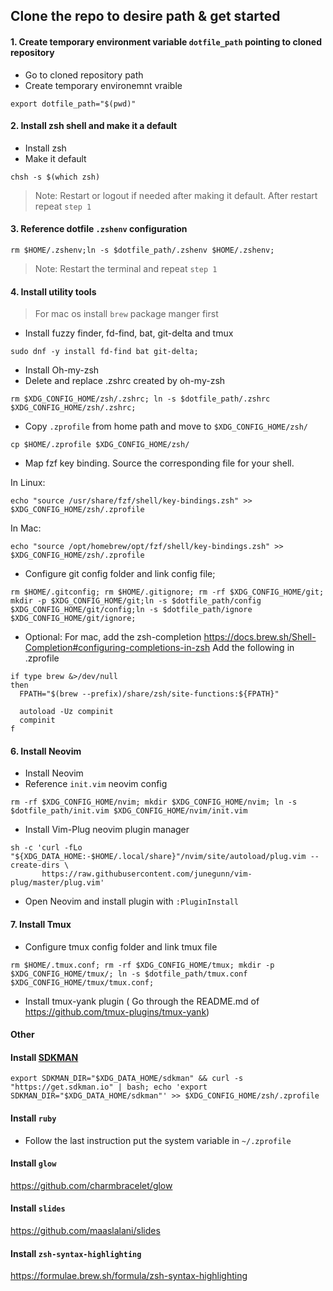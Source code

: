 
## Clone the repo to desire path & get started

#### 1. Create temporary environment variable `dotfile_path` pointing to cloned repository

- Go to cloned repository path 
- Create temporary environemnt vraible
```
export dotfile_path="$(pwd)"
```

#### 2. Install zsh shell and make it a default
- Install zsh
- Make it default
```
chsh -s $(which zsh)
```

> Note: Restart or logout if needed after making it default. After restart repeat `step 1`

#### 3. Reference dotfile `.zshenv` configuration 

```
rm $HOME/.zshenv;ln -s $dotfile_path/.zshenv $HOME/.zshenv;
```
> Note: Restart the terminal and repeat `step 1`

#### 4. Install utility tools 
> For mac os install `brew` package manger first

- Install fuzzy finder, fd-find, bat, git-delta and tmux 
```
sudo dnf -y install fd-find bat git-delta; 
```
- Install Oh-my-zsh
- Delete and replace .zshrc created by oh-my-zsh 
```
rm $XDG_CONFIG_HOME/zsh/.zshrc; ln -s $dotfile_path/.zshrc $XDG_CONFIG_HOME/zsh/.zshrc;
```
- Copy `.zprofile` from home path and move to `$XDG_CONFIG_HOME/zsh/`
```
cp $HOME/.zprofile $XDG_CONFIG_HOME/zsh/
```
- Map fzf key binding. Source the corresponding file for your shell. 

 In Linux:
```
echo "source /usr/share/fzf/shell/key-bindings.zsh" >> $XDG_CONFIG_HOME/zsh/.zprofile
```
  In Mac:
```
echo "source /opt/homebrew/opt/fzf/shell/key-bindings.zsh" >> $XDG_CONFIG_HOME/zsh/.zprofile
```

- Configure git config folder and link config file;
```
rm $HOME/.gitconfig; rm $HOME/.gitignore; rm -rf $XDG_CONFIG_HOME/git; mkdir -p $XDG_CONFIG_HOME/git;ln -s $dotfile_path/config $XDG_CONFIG_HOME/git/config;ln -s $dotfile_path/ignore $XDG_CONFIG_HOME/git/ignore;
```

- Optional: For mac, add the zsh-completion
https://docs.brew.sh/Shell-Completion#configuring-completions-in-zsh
Add the following in .zprofile
```
if type brew &>/dev/null
then
  FPATH="$(brew --prefix)/share/zsh/site-functions:${FPATH}"

  autoload -Uz compinit
  compinit
f
```

#### 6. Install Neovim 
- Install Neovim
- Reference `init.vim` neovim config
```
rm -rf $XDG_CONFIG_HOME/nvim; mkdir $XDG_CONFIG_HOME/nvim; ln -s $dotfile_path/init.vim $XDG_CONFIG_HOME/nvim/init.vim
```
- Install Vim-Plug neovim plugin manager
```
sh -c 'curl -fLo "${XDG_DATA_HOME:-$HOME/.local/share}"/nvim/site/autoload/plug.vim --create-dirs \
       https://raw.githubusercontent.com/junegunn/vim-plug/master/plug.vim'
```
- Open Neovim and install plugin with `:PluginInstall`


#### 7. Install Tmux 

- Configure tmux config folder and link tmux file
```
rm $HOME/.tmux.conf; rm -rf $XDG_CONFIG_HOME/tmux; mkdir -p $XDG_CONFIG_HOME/tmux/; ln -s $dotfile_path/tmux.conf $XDG_CONFIG_HOME/tmux/tmux.conf;
```

- Install tmux-yank plugin ( Go through the README.md of https://github.com/tmux-plugins/tmux-yank)
#### Other

#### Install <a href="https://sdkman.io/install"> SDKMAN </a>
```
export SDKMAN_DIR="$XDG_DATA_HOME/sdkman" && curl -s "https://get.sdkman.io" | bash; echo 'export SDKMAN_DIR="$XDG_DATA_HOME/sdkman"' >> $XDG_CONFIG_HOME/zsh/.zprofile
```


#### Install `ruby`
- Follow the last instruction put the system variable in  `~/.zprofile`
 
#### Install `glow`
 https://github.com/charmbracelet/glow

#### Install `slides`
 https://github.com/maaslalani/slides

#### Install `zsh-syntax-highlighting `
 https://formulae.brew.sh/formula/zsh-syntax-highlighting
